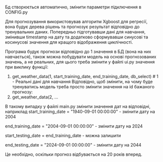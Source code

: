 Бд створюється автоматично, змінити параметри підключення в CONFIG.py

Для прогнозування використовував алгоритм Xgboost для регресії, вона будує дерева рішень та прогнозує результат відповідно до тренувальних даних. 
Попередньо підготувавши дані для навчання, змінивши timestamp на дату та додатково сформувавши синусові та косинусові значення для кращого відображення циклічності.

Програма будує прогнози відповідно до 1 значення в БД (вона на них навчається), також можна побудувати модель на основі прогнозованих значень, а не реальних, для цього треба змінити у файлі ui.py значення при виклику функції:
1. get_weather_data(1, start_training_date, end_training_date, db_select) # 1 - Реальні дані для навчання
Відповідно, щоб змінити, на чому буде тренуватись модель треба просто змінити значення на id бажаного прогнозу:
2. get_weather_data(2, ...

В такому випадку у файлі main.py змінити значення дат на відповідні, наприклад
start_training_date = "1940-09-01 00:00:00" - змінити дату на 2004

end_training_date = "2004-09-01 00:00:00" - змінити дату на 2024

start_testing_date = end_training_date - можна залишити

end_testing_date = "2024-09-01 00:00:00" - змінити дату на 2044

Це необхідно, оскільки прогноз відбувається на 20 років вперед.
